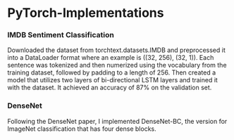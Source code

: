 # PyTorch-Implementations


### IMDB Sentiment Classification
Downloaded the dataset from torchtext.datasets.IMDB and preprocessed it into a DataLoader format where an example is ((32, 256), (32, 1)). Each sentence was tokenized and then numerized using the vocabulary from the training dataset, followed by padding to a length of 256. Then created a model that utilizes two layers of bi-directional LSTM layers and trained it with the dataset. It achieved an accuracy of 87% on the validation set.


### DenseNet
Following the DenseNet paper, I implemented DenseNet-BC, the version for ImageNet classification that has four dense blocks.
